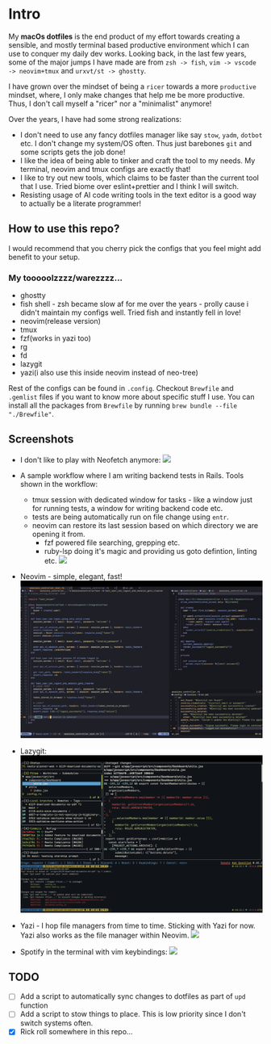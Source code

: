 # Intro

My **macOs dotfiles** is the end product of my effort towards creating a sensible, and mostly terminal based productive environment which I can use to conquer my daily dev works. Looking back, in the last few years, some of the major jumps I have made are from `zsh -> fish`, `vim -> vscode -> neovim+tmux` and `urxvt/st -> ghostty`.

I have grown over the mindset of being a `ricer` towards a more `productive` mindset, where, I only make changes that help me be more productive. Thus, I don't call myself a "ricer" nor a "minimalist" anymore!

Over the years, I have had some strong realizations:
- I don't need to use any fancy dotfiles manager like say `stow`, `yadm`, `dotbot` etc. I don't change my system/OS often. Thus just barebones `git` and some scripts gets the job done!
- I like the idea of being able to tinker and craft the tool to my needs. My terminal, neovim and tmux configs are exactly that!
- I like to try out new tools, which claims to be faster than the current tool that I use. Tried biome over eslint+prettier and I think I will switch.
- Resisting usage of AI code writing tools in the text editor is a good way to actually be a literate programmer!

## How to use this repo?

I would recommend that you cherry pick the configs that you feel might add benefit to your setup.

### My tooooolzzzz/warezzzz...

- ghostty
- fish shell - zsh became slow af for me over the years - prolly cause i didn't maintain my configs well. Tried fish and instantly fell in love!
- neovim(release version)
- tmux
- fzf(works in yazi too)
- rg
- fd
- lazygit
- yazi(i also use this inside neovim instead of neo-tree)

Rest of the configs can be found in `.config`. Checkout `Brewfile`  and `.gemlist` files if you want to know more about specific stuff I use. You can install all the packages from `Brewfile` by running `brew bundle --file "./Brewfile"`.

## Screenshots

- I don't like to play with Neofetch anymore:
![](images/home.png)

- A sample workflow where I am writing backend tests in Rails. Tools shown in the workflow:
    - tmux session with dedicated window for tasks - like a window just for running tests, a window for writing backend code etc.
    - tests are being automatically run on file change using `entr`.
    - neovim can restore its last session based on which directory we are opening it from.
        - fzf powered file searching, grepping etc.
        - ruby-lsp doing it's magic and providing us goto defintion, linting etc.
![](images/workflow.gif)

- Neovim - simple, elegant, fast!
![](images/neovim.png)

- Lazygit:
![](images/lazygit.png)

- Yazi - I hop file managers from time to time. Sticking with Yazi for now. Yazi also works as the file manager within Neovim.
![](images/yazi.png)

- Spotify in the terminal with vim keybindings:
![](images/spotify.png)

## TODO

- [ ] Add a script to automatically sync changes to dotfiles as part of `upd` function
- [ ] Add a script to stow things to place. This is low priority since I don't switch systems often.
- [x] Rick roll somewhere in this repo...
